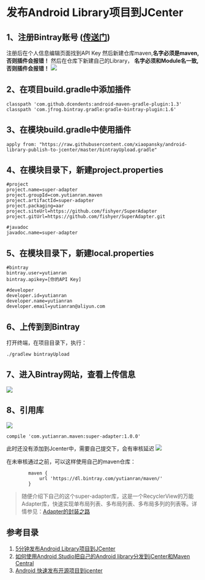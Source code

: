# 发布Android Library项目到JCenter

## 1、注册Bintray账号 ([传送门](https://bintray.com))
注册后在个人信息编辑页面找到API Key
然后新建仓库maven,**名字必须是maven,否则插件会报错！**
然后在仓库下新建自己的Library，
**名字必须和Module名一致,否则插件会报错！**
![](media/assets/1458573-dc38a6c696d8e257.png.jpg)

## 2、在项目build.gradle中添加插件
```
classpath 'com.github.dcendents:android-maven-gradle-plugin:1.3'
classpath 'com.jfrog.bintray.gradle:gradle-bintray-plugin:1.6'
```

## 3、在模块build.gradle中使用插件
```
apply from: "https://raw.githubusercontent.com/xiaopansky/android-library-publish-to-jcenter/master/bintrayUpload.gradle"
```

## 4、在模块目录下，新建project.properties
```
#project
project.name=super-adapter
project.groupId=com.yutianran.maven
project.artifactId=super-adapter
project.packaging=aar
project.siteUrl=https://github.com/fishyer/SuperAdapter
project.gitUrl=https://github.com/fishyer/SuperAdapter.git

#javadoc
javadoc.name=super-adapter
```

## 5、在模块目录下，新建local.properties
```
#bintray
bintray.user=yutianran
bintray.apikey=[你的API Key]

#developer
developer.id=yutianran
developer.name=yutianran
developer.email=yutianran@aliyun.com
```

## 6、上传到到Bintray
打开终端，在项目目录下，执行：
```
./gradlew bintrayUpload
```

## 7、进入Bintray网站，查看上传信息
![](1458573-f07542a0b537dc62.png)

## 8、引用库
![](1458573-c2caf72a15830948.png)
```
compile 'com.yutianran.maven:super-adapter:1.0.0'
```

此时还没有添加到Jcenter中，需要自己提交下，会有审核延迟
![](1458573-da86c63ea56d7b22.png)

在未审核通过之前，可以这样使用自己的maven仓库：
```
        maven {
            url 'https://dl.bintray.com/yutianran/maven/'
        }
```

>随便介绍下自己的这个super-adapter库，这是一个RecyclerView的万能Adapter库，快速实现单布局列表、多布局列表、多布局多列的列表等。详情参见：[Adapter的封装之路](http://www.jianshu.com/p/f530318be47a )

## 参考目录
1. [5分钟发布Android Library项目到JCenter](http://www.jianshu.com/p/0e7b8e14f0cd/comments/1050253)
2. [如何使用Android Studio把自己的Android library分发到jCenter和Maven Central](http://www.devtf.cn/?p=760)
3. [Android 快速发布开源项目到jcenter](http://blog.csdn.net/lmj623565791/article/details/51148825)